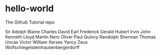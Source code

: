 # hello-world
The Github Tutorial repo

Sir Adolph Blaine Charles David Earl Frederick Gerald Hubert Irvin John Kenneth Lloyd Martin Nero Oliver Paul Quincy Randolph Sherman Thomas Uncas Victor William Xerxes Yancy Zeus Wolfschlegelsteinhausenbergerdorff
